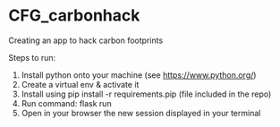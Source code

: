 # CFG_carbonhack
Creating an app to hack carbon footprints

Steps to run:

1. Install python onto your machine (see https://www.python.org/)
2. Create a virtual env & activate it
3. Install using pip install -r requirements.pip (file included in the repo)
4. Run command: flask run 
5. Open in your browser the new session displayed in your terminal